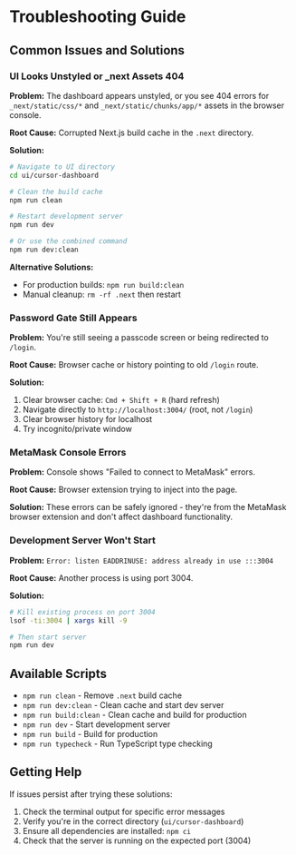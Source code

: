 # Troubleshooting Guide

## Common Issues and Solutions

### UI Looks Unstyled or _next Assets 404

**Problem:** The dashboard appears unstyled, or you see 404 errors for `_next/static/css/*` and `_next/static/chunks/app/*` assets in the browser console.

**Root Cause:** Corrupted Next.js build cache in the `.next` directory.

**Solution:**
```bash
# Navigate to UI directory
cd ui/cursor-dashboard

# Clean the build cache
npm run clean

# Restart development server
npm run dev

# Or use the combined command
npm run dev:clean
```

**Alternative Solutions:**
- For production builds: `npm run build:clean`
- Manual cleanup: `rm -rf .next` then restart

### Password Gate Still Appears

**Problem:** You're still seeing a passcode screen or being redirected to `/login`.

**Root Cause:** Browser cache or history pointing to old `/login` route.

**Solution:**
1. Clear browser cache: `Cmd + Shift + R` (hard refresh)
2. Navigate directly to `http://localhost:3004/` (root, not `/login`)
3. Clear browser history for localhost
4. Try incognito/private window

### MetaMask Console Errors

**Problem:** Console shows "Failed to connect to MetaMask" errors.

**Root Cause:** Browser extension trying to inject into the page.

**Solution:** These errors can be safely ignored - they're from the MetaMask browser extension and don't affect dashboard functionality.

### Development Server Won't Start

**Problem:** `Error: listen EADDRINUSE: address already in use :::3004`

**Root Cause:** Another process is using port 3004.

**Solution:**
```bash
# Kill existing process on port 3004
lsof -ti:3004 | xargs kill -9

# Then start server
npm run dev
```

## Available Scripts

- `npm run clean` - Remove `.next` build cache
- `npm run dev:clean` - Clean cache and start dev server
- `npm run build:clean` - Clean cache and build for production
- `npm run dev` - Start development server
- `npm run build` - Build for production
- `npm run typecheck` - Run TypeScript type checking

## Getting Help

If issues persist after trying these solutions:
1. Check the terminal output for specific error messages
2. Verify you're in the correct directory (`ui/cursor-dashboard`)
3. Ensure all dependencies are installed: `npm ci`
4. Check that the server is running on the expected port (3004)

